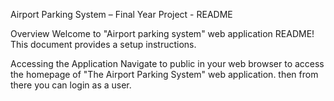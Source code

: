 Airport Parking System – Final Year Project - README

Overview
Welcome to "Airport parking system" web application README! 
This document provides a setup instructions.

Accessing the Application
Navigate to public in your web browser to access the homepage of "The Airport Parking System" web application.
then from there you can login as a user. 




